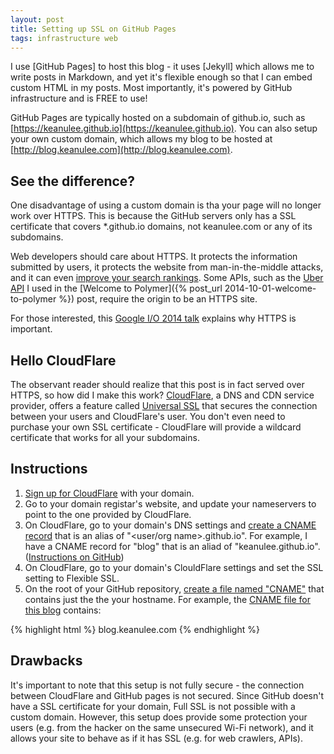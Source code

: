 ```yaml
---
layout: post
title: Setting up SSL on GitHub Pages
tags: infrastructure web
---
```


<link rel="import" href="/bower_components/paper-button/paper-button.html">

I use [GitHub Pages] to host this blog - it uses [Jekyll] which allows me to write posts in Markdown, and yet it's flexible enough so that I can embed <paper-button raised>custom HTML</paper-button> in my posts. Most importantly, it's powered by GitHub infrastructure and is FREE to use!

GitHub Pages are typically hosted on a subdomain of github.io, such as [https://keanulee.github.io](https://keanulee.github.io). You can also setup your own custom domain, which allows my blog to be hosted at [http://blog.keanulee.com](http://blog.keanulee.com).

## See the difference?

One disadvantage of using a custom domain is tha your page will no longer work over HTTPS. This is because the GitHub servers only has a SSL certificate that covers *.github.io domains, not keanulee.com or any of its subdomains.

Web developers should care about HTTPS. It protects the information submitted by users, it protects the website from man-in-the-middle attacks, and it can even [improve your search rankings](http://googlewebmastercentral.blogspot.com/2014/08/https-as-ranking-signal.html). Some APIs, such as the [Uber API](https://developer.uber.com/) I used in the [Welcome to Polymer]({% post_url 2014-10-01-welcome-to-polymer %}) post, require the origin to be an HTTPS site.

For those interested, this [Google I/O 2014 talk](https://www.youtube.com/watch?v=cBhZ6S0PFCY) explains why HTTPS is important.

## Hello CloudFlare

The observant reader should realize that this post is in fact served over HTTPS, so how did I make this work? [CloudFlare](https://www.cloudflare.com/), a DNS and CDN service provider, offers a feature called [Universal SSL](https://www.cloudflare.com/ssl) that secures the connection between your users and CloudFlare's user. You don't even need to purchase your own SSL certificate - CloudFlare will provide a wildcard certificate that works for all your subdomains.

## Instructions

1. [Sign up for CloudFlare](https://support.cloudflare.com/hc/en-us/articles/201720164-Sign-up-planning-guide) with your domain.
2. Go to your domain registar's website, and update your nameservers to point to the one provided by CloudFlare.
3. On CloudFlare, go to your domain's DNS settings and [create a CNAME record](https://support.cloudflare.com/hc/en-us/articles/200169046-How-do-I-add-a-CNAME-record-) that is an alias of "<user/org name>.github.io". For example, I have a CNAME record for "blog" that is an aliad of "keanulee.github.io". ([Instructions on GitHub](https://help.github.com/articles/tips-for-configuring-a-cname-record-with-your-dns-provider))
4. On CloudFlare, go to your domain's ClouldFlare settings and set the SSL setting to Flexible SSL.
4. On the root of your GitHub repository, [create a file named "CNAME"](https://help.github.com/articles/adding-a-cname-file-to-your-repository/) that contains just the the your hostname. For example, the [CNAME file for this blog](https://github.com/keanulee/blog/blob/master/CNAME) contains:

{% highlight html %}
blog.keanulee.com
{% endhighlight %}

## Drawbacks

It's important to note that this setup is not fully secure - the connection between CloudFlare and GitHub pages is not secured. Since GitHub doesn't have a SSL certificate for your domain, Full SSL is not possible with a custom domain. However, this setup does provide some protection your users (e.g. from the hacker on the same unsecured Wi-Fi network), and it allows your site to behave as if it has SSL (e.g. for web crawlers, APIs).
